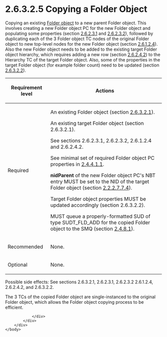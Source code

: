 <html dir="LTR" xmlns:mshelp="http://msdn.microsoft.com/mshelp" xmlns:ddue="http://ddue.schemas.microsoft.com/authoring/2003/5" xmlns:xlink="http://www.w3.org/1999/xlink" xmlns:tool="http://www.microsoft.com/tooltip">
    <head>
        <meta http-equiv="Content-Type" content="text/html; CHARSET=utf-8"></meta>
        <meta name="save" content="history"></meta>
        <title>2.6.3.2.5 Copying a Folder Object</title>
        <xml>
            <mshelp:toctitle title="2.6.3.2.5 Copying a Folder Object"></mshelp:toctitle>
            <mshelp:rltitle title="[MS-PST]: Copying a Folder Object"></mshelp:rltitle>
            <mshelp:keyword index="A" term="833a7f7b-163f-4309-a312-3efb6cdfee27"></mshelp:keyword>
            <mshelp:attr name="DCSext.ContentType" value="open specification"></mshelp:attr>
            <mshelp:attr name="AssetID" value="833a7f7b-163f-4309-a312-3efb6cdfee27"></mshelp:attr>
            <mshelp:attr name="TopicType" value="kbRef"></mshelp:attr>
            <mshelp:attr name="DCSext.Title" value="[MS-PST]: Copying a Folder Object" />
        </xml>
    </head>
    <body>
        <div id="header">
            <h1 class="heading">2.6.3.2.5 Copying a Folder Object</h1>
        </div>
        <div id="mainSection">
            <div id="mainBody">
                <div id="allHistory" class="saveHistory"></div>
                <div id="sectionSection0" class="section" name="collapseableSection">
                    

<p>Copying an existing <a href="08220cc9-69b1-4072-a2e7-2a0ff201d505.htm#gt_0682daa7-c1b8-419b-8a32-6048833d0b72">Folder object</a> to a new
parent Folder object. This involves creating a new Folder object PC for the new
Folder object and populating some properties (section <a href="1e645de0-2291-457d-8e3b-3ae415a481ce.htm">2.6.2.3.1</a> and <a href="06096284-9b6a-41ea-8bf2-6615bee0752e.htm">2.6.2.3.2</a>), followed by
duplicating each of the 3 Folder object TC nodes of the original Folder object
to new top-level nodes for the new Folder object (section <a href="9daacaf8-19b2-44ca-ba66-a6ce17cebbf4.htm">2.6.1.2.4</a>). Also the new
Folder object needs to be added to the existing target Folder object hierarchy,
which requires adding a new row (section <a href="1a94f596-d840-4f66-824e-af1024fb6944.htm">2.6.2.4.2</a>) to the
Hierarchy TC of the target Folder object. Also, some of the properties in the
target Folder object (for example folder count) need to be updated (section <a href="d17234d1-4de9-436e-a412-186b42dd1a8b.htm">2.6.3.2.2</a>).</p>

<table>
 <thead>
  <tr>
   <th>
   <p>Requirement level</p>
   </th>
   <th>
   <p>Actions</p>
   </th>
  </tr>
 </thead>
 <tr>
  <td>
  <p>Required</p>
  </td>
  <td>
  <p>An existing Folder object (section <a href="a5c8bcf8-706d-4db2-afc4-1f5cb239dc63.htm">2.6.3.2.1</a>).</p>
  <p>An existing target Folder object (section 2.6.3.2.1).</p>
  <p>See sections 2.6.2.3.1, 2.6.2.3.2, 2.6.1.2.4 and
  2.6.2.4.2.</p>
  <p>See minimal set of required Folder object PC
  properties in <a href="ec5b8b40-8b31-4612-88c8-510745f7ae80.htm">2.4.4.1.1</a>.</p>
  <p><b>nidParent</b> of the new Folder object PC's NBT
  entry MUST be set to the NID of the target Folder object (section <a href="28fb2116-0998-4485-9844-9711b95603ba.htm">2.2.2.7.7.4</a>).</p>
  <p>Target Folder object properties MUST be updated
  accordingly (section 2.6.3.2.2).</p>
  <p>MUST queue a properly-formatted SUD of type SUDT_FLD_ADD
  for the copied Folder object to the SMQ (section <a href="feced5b5-714b-47e1-8ca0-a8aae53c2fe4.htm">2.4.8.1</a>).</p>
  </td>
 </tr>
 <tr>
  <td>
  <p>Recommended</p>
  </td>
  <td>
  <p>None.</p>
  </td>
 </tr>
 <tr>
  <td>
  <p>Optional</p>
  </td>
  <td>
  <p>None.</p>
  </td>
 </tr>
</table>

<p>Possible side effects: See sections 2.6.3.2.1, 2.6.2.3.1,
2.6.2.3.2 2.6.1.2.4, 2.6.2.4.2, and 2.6.3.2.2.</p>

<p>The 3 TCs of the copied Folder object are single-instanced
to the original Folder object, which allows the Folder object copying process
to be efficient.</p>


                </div>
            </div>
        </div>
    </body>
</html>
